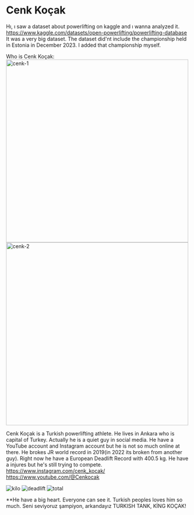 # Cenk Koçak


Hı, ı saw a dataset about powerlifting on kaggle and ı wanna analyzed it.
https://www.kaggle.com/datasets/open-powerlifting/powerlifting-database
It was a very big dataset.
The dataset did'nt include the championship held in Estonia in December 2023. I added that championship myself.









Who is Cenk Koçak: 
<br>
<img width="500" alt="cenk-1" src="https://github.com/3G3M3N/Turkish_Powerlifters/assets/83331577/6abb5469-4b58-41a0-8026-9b87e6eac5f6">
<img width="500" alt="cenk-2" src="https://github.com/3G3M3N/Cenk_Kocak/assets/83331577/b9b3e919-f6c8-4577-8b6d-c04a09275a77">



Cenk Koçak is a Turkish powerlifting athlete. He lives in Ankara who is capital of Turkey. Actually he is a quiet guy in social media. He have a YouTube account and Instagram account but he is not so much online at there.
He brokes JR world record in 2019(in 2022 its broken from another guy).
Right now he have a European Deadlift Record with 400.5 kg.
He have a injures but he's still trying to compete.
<br>
https://www.instagram.com/cenk_kocak/
<br>
https://www.youtube.com/@Cenkocak

![kilo](https://github.com/3G3M3N/Turkish_Powerlifters/assets/83331577/a173b628-e69e-4dff-a6b3-bdc71eba98ac)
![deadlift](https://github.com/3G3M3N/Turkish_Powerlifters/assets/83331577/16a3031b-813a-4586-b27c-87ad28eb0d82)
![total](https://github.com/3G3M3N/Turkish_Powerlifters/assets/83331577/f40100f9-e72f-486f-bc74-86a3e9c49246)



**He have a big heart. Everyone can see it. Turkish peoples loves him so much. Seni seviyoruz şampiyon, arkandayız TURKISH TANK, KİNG KOÇAK!
